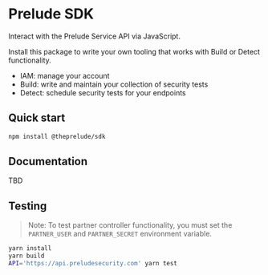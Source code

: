 # Prelude SDK

Interact with the Prelude Service API via JavaScript.

Install this package to write your own tooling that works with Build or Detect functionality.

- IAM: manage your account
- Build: write and maintain your collection of security tests
- Detect: schedule security tests for your endpoints

## Quick start

```bash
npm install @theprelude/sdk
```

## Documentation

TBD

## Testing

> Note: To test partner controller functionality, you must set the `PARTNER_USER` and `PARTNER_SECRET` environment variable.

```bash
yarn install
yarn build
API='https://api.preludesecurity.com' yarn test
```

